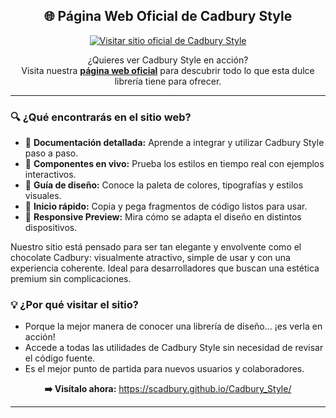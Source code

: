<h2 align="center">🌐 Página Web Oficial de Cadbury Style</h2>

<p align="center">
  <a href="https://scadbury.github.io/Cadbury_Style/" target="_blank">
    <img src="https://img.shields.io/badge/Explorar%20la%20Documentación-6A0DAD?style=for-the-badge&logo=google-chrome&logoColor=white" alt="Visitar sitio oficial de Cadbury Style" />
  </a>
</p>

<p align="center">
  ¿Quieres ver Cadbury Style en acción? <br />
  Visita nuestra <strong><a href="https://scadbury.github.io/Cadbury_Style/" target="_blank">página web oficial</a></strong> para descubrir todo lo que esta dulce librería tiene para ofrecer.
</p>

<hr />

<h3>🔍 ¿Qué encontrarás en el sitio web?</h3>

<ul>
  <li>📘 <strong>Documentación detallada:</strong> Aprende a integrar y utilizar Cadbury Style paso a paso.</li>
  <li>🧪 <strong>Componentes en vivo:</strong> Prueba los estilos en tiempo real con ejemplos interactivos.</li>
  <li>🎨 <strong>Guía de diseño:</strong> Conoce la paleta de colores, tipografías y estilos visuales.</li>
  <li>🚀 <strong>Inicio rápido:</strong> Copia y pega fragmentos de código listos para usar.</li>
  <li>📱 <strong>Responsive Preview:</strong> Mira cómo se adapta el diseño en distintos dispositivos.</li>
</ul>

<p>
  Nuestro sitio está pensado para ser tan elegante y envolvente como el chocolate Cadbury: visualmente atractivo, simple de usar y con una experiencia coherente. Ideal para desarrolladores que buscan una estética premium sin complicaciones.
</p>

<h3>💡 ¿Por qué visitar el sitio?</h3>
<ul>
  <li>Porque la mejor manera de conocer una librería de diseño... ¡es verla en acción!</li>
  <li>Accede a todas las utilidades de Cadbury Style sin necesidad de revisar el código fuente.</li>
  <li>Es el mejor punto de partida para nuevos usuarios y colaboradores.</li>
</ul>

<p align="center">
  <strong>➡️ Visítalo ahora:</strong> <a href="https://scadbury.github.io/Cadbury_Style/" target="_blank">https://scadbury.github.io/Cadbury_Style/</a>
</p>

<hr />
